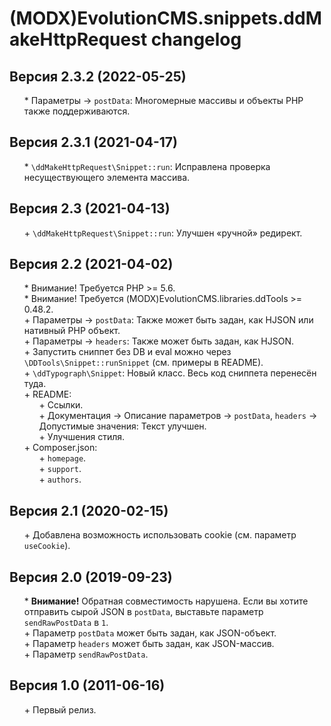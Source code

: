 # (MODX)EvolutionCMS.snippets.ddMakeHttpRequest changelog


## Версия 2.3.2 (2022-05-25)
* \* Параметры → `postData`: Многомерные массивы и объекты PHP также поддерживаются.


## Версия 2.3.1 (2021-04-17)
* \* `\ddMakeHttpRequest\Snippet::run`: Исправлена проверка несуществующего элемента массива.


## Версия 2.3 (2021-04-13)
* \+ `\ddMakeHttpRequest\Snippet::run`: Улучшен «ручной» редирект.


## Версия 2.2 (2021-04-02)
* \* Внимание! Требуется PHP >= 5.6.
* \* Внимание! Требуется (MODX)EvolutionCMS.libraries.ddTools >= 0.48.2.
* \+ Параметры → `postData`: Также может быть задан, как HJSON или нативный PHP объект.
* \+ Параметры → `headers`: Также может быть задан, как HJSON.
* \+ Запустить сниппет без DB и eval можно через `\DDTools\Snippet::runSnippet` (см. примеры в README).
* \+ `\ddTypograph\Snippet`: Новый класс. Весь код сниппета перенесён туда.
* \+ README:
	* \+ Ссылки.
	* \+ Документация → Описание параметров → `postData`, `headers` → Допустимые значения: Текст улучшен.
	* \+ Улучшения стиля.
* \+ Composer.json:
	* \+ `homepage`.
	* \+ `support`.
	* \+ `authors`.


## Версия 2.1 (2020-02-15)
* \+ Добавлена возможность использовать cookie (см. параметр `useCookie`).


## Версия 2.0 (2019-09-23)
* \* **Внимание!** Обратная совместимость нарушена. Если вы хотите отправить сырой JSON в `postData`, выставьте параметр `sendRawPostData` в `1`.
* \+ Параметр `postData` может быть задан, как JSON-объект.
* \+ Параметр `headers` может быть задан, как JSON-массив.
* \+ Параметр `sendRawPostData`.


## Версия 1.0 (2011-06-16)
* \+ Первый релиз.


<style>ul{list-style:none;}</style>